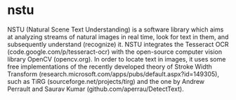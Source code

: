 # nstu
NSTU (Natural Scene Text Understanding) is a software library which aims at analyzing streams of natural images in real time, look for text in them, and subsequently understand (recognize) it. NSTU integrates the Tesseract OCR (code.google.com/p/tesseract-ocr) with the open-source computer vision library OpenCV (opencv.org). In order to locate text in images, it uses some free implementations of the recently developed theory of Stroke Width Transform (research.microsoft.com/apps/pubs/default.aspx?id=149305), such as TiRG (sourceforge.net/projects/tirg) and the one by Andrew Perrault and Saurav Kumar (github.com/aperrau/DetectText).
